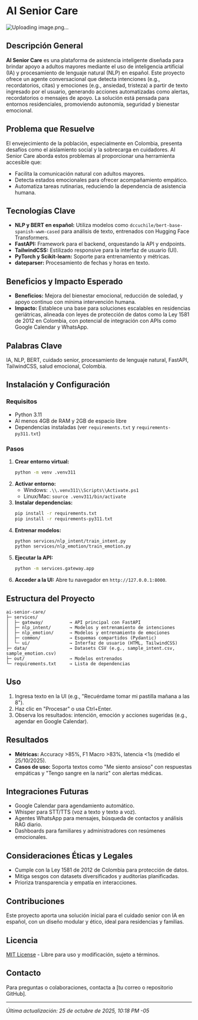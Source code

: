# AI Senior Care 
![Uploading image.png…]()

## Descripción General
**AI Senior Care** es una plataforma de asistencia inteligente diseñada para brindar apoyo a adultos mayores mediante el uso de inteligencia artificial (IA) y procesamiento de lenguaje natural (NLP) en español. Este proyecto ofrece un agente conversacional que detecta intenciones (e.g., recordatorios, citas) y emociones (e.g., ansiedad, tristeza) a partir de texto ingresado por el usuario, generando acciones automatizadas como alertas, recordatorios o mensajes de apoyo. La solución está pensada para entornos residenciales, promoviendo autonomía, seguridad y bienestar emocional.

## Problema que Resuelve
El envejecimiento de la población, especialmente en Colombia, presenta desafíos como el aislamiento social y la sobrecarga en cuidadores. AI Senior Care aborda estos problemas al proporcionar una herramienta accesible que:
- Facilita la comunicación natural con adultos mayores.
- Detecta estados emocionales para ofrecer acompañamiento empático.
- Automatiza tareas rutinarias, reduciendo la dependencia de asistencia humana.

## Tecnologías Clave
- **NLP y BERT en español:** Utiliza modelos como `dccuchile/bert-base-spanish-wwm-cased` para análisis de texto, entrenados con Hugging Face Transformers.
- **FastAPI:** Framework para el backend, orquestando la API y endpoints.
- **TailwindCSS:** Estilizado responsive para la interfaz de usuario (UI).
- **PyTorch y Scikit-learn:** Soporte para entrenamiento y métricas.
- **dateparser:** Procesamiento de fechas y horas en texto.

## Beneficios y Impacto Esperado
- **Beneficios:** Mejora del bienestar emocional, reducción de soledad, y apoyo continuo con mínima intervención humana.
- **Impacto:** Establece una base para soluciones escalables en residencias geriátricas, alineada con leyes de protección de datos como la Ley 1581 de 2012 en Colombia, con potencial de integración con APIs como Google Calendar y WhatsApp.

## Palabras Clave
IA, NLP, BERT, cuidado senior, procesamiento de lenguaje natural, FastAPI, TailwindCSS, salud emocional, Colombia.

## Instalación y Configuración
### Requisitos
- Python 3.11
- Al menos 4GB de RAM y 2GB de espacio libre
- Dependencias instaladas (ver `requirements.txt` y `requirements-py311.txt`)

### Pasos
1. **Crear entorno virtual:**
   ```bash
   python -m venv .venv311
   ```
2. **Activar entorno:**
   - Windows: `.\\.venv311\\Scripts\\Activate.ps1`
   - Linux/Mac: `source .venv311/bin/activate`
3. **Instalar dependencias:**
   ```bash
   pip install -r requirements.txt
   pip install -r requirements-py311.txt
   ```
4. **Entrenar modelos:**
   ```bash
   python services/nlp_intent/train_intent.py
   python services/nlp_emotion/train_emotion.py
   ```
5. **Ejecutar la API:**
   ```bash
   python -m services.gateway.app
   ```
6. **Acceder a la UI:**
   Abre tu navegador en `http://127.0.0.1:8000`.

## Estructura del Proyecto
```
ai-senior-care/
├─ services/
│  ├─ gateway/          → API principal con FastAPI
│  ├─ nlp_intent/       → Modelos y entrenamiento de intenciones
│  ├─ nlp_emotion/      → Modelos y entrenamiento de emociones
│  ├─ common/           → Esquemas compartidos (Pydantic)
│  └─ ui/               → Interfaz de usuario (HTML, TailwindCSS)
├─ data/                → Datasets CSV (e.g., sample_intent.csv, sample_emotion.csv)
├─ out/                 → Modelos entrenados
└─ requirements.txt     → Lista de dependencias
```

## Uso
1. Ingresa texto en la UI (e.g., "Recuérdame tomar mi pastilla mañana a las 8").
2. Haz clic en "Procesar" o usa Ctrl+Enter.
3. Observa los resultados: intención, emoción y acciones sugeridas (e.g., agendar en Google Calendar).

## Resultados
- **Métricas:** Accuracy >85%, F1 Macro >83%, latencia <1s (medido el 25/10/2025).
- **Casos de uso:** Soporta textos como "Me siento ansioso" con respuestas empáticas y "Tengo sangre en la nariz" con alertas médicas.

## Integraciones Futuras
- Google Calendar para agendamiento automático.
- Whisper para STT/TTS (voz a texto y texto a voz).
- Agentes WhatsApp para mensajes, búsqueda de contactos y análisis RAG diario.
- Dashboards para familiares y administradores con resúmenes emocionales.

## Consideraciones Éticas y Legales
- Cumple con la Ley 1581 de 2012 de Colombia para protección de datos.
- Mitiga sesgos con datasets diversificados y auditorías planificadas.
- Prioriza transparencia y empatía en interacciones.

## Contribuciones
Este proyecto aporta una solución inicial para el cuidado senior con IA en español, con un diseño modular y ético, ideal para residencias y familias.

## Licencia
[MIT License](LICENSE) - Libre para uso y modificación, sujeto a términos.

## Contacto
Para preguntas o colaboraciones, contacta a [tu correo o repositorio GitHub].

---

*Última actualización: 25 de octubre de 2025, 10:18 PM -05*
